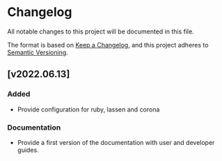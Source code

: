 # Changelog

All notable changes to this project will be documented in this file.

The format is based on [Keep a
Changelog](https://keepachangelog.com/en/1.0.0/), and this project adheres to
[Semantic Versioning](https://semver.org/spec/v2.0.0.html).

## [v2022.06.13]

### Added

- Provide configuration for ruby, lassen and corona

### Documentation

- Provide a first version of the documentation with user and developer guides.
